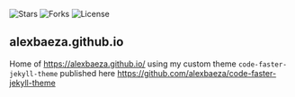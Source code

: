 ![Stars](https://img.shields.io/github/stars/alexbaeza/code-faster-jekyll-theme?style=flat-square)
![Forks](https://img.shields.io/github/forks/alexbaeza/code-faster-jekyll-theme?style=flat-square)
![License](https://img.shields.io/github/license/alexbaeza/code-faster-jekyll-theme?style=flat-square)

## alexbaeza.github.io

Home of https://alexbaeza.github.io/ using my custom theme `code-faster-jekyll-theme` published here https://github.com/alexbaeza/code-faster-jekyll-theme

